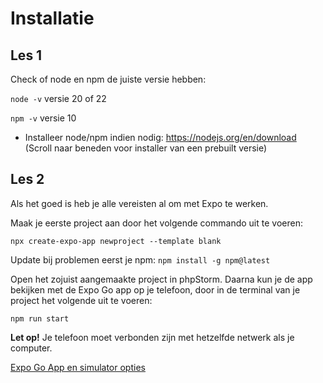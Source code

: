 # Installatie

## Les 1

Check of node en npm de juiste versie hebben:

`node -v` versie 20 of 22

`npm -v` versie 10

- Installeer node/npm indien nodig: https://nodejs.org/en/download (Scroll naar beneden voor installer van een prebuilt
  versie)

## Les 2

Als het goed is heb je alle vereisten al om met Expo te werken.

Maak je eerste project aan door het volgende commando uit te voeren:

`npx create-expo-app newproject --template blank`

Update bij problemen eerst je npm: `npm install -g npm@latest`

Open het zojuist aangemaakte project in phpStorm. Daarna kun je de app bekijken met de Expo Go app op je telefoon,
door in de terminal van je project het volgende uit te voeren:

`npm run start`

**Let op!** Je telefoon moet verbonden zijn met hetzelfde netwerk als je computer.

[Expo Go App en simulator opties](https://docs.expo.dev/get-started/set-up-your-environment/)
